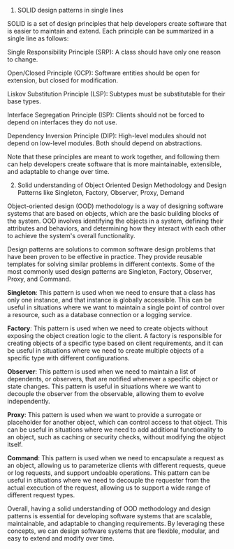 1. SOLID design patterns in single lines

SOLID is a set of design principles that help developers create software that is easier to maintain and extend. Each principle can be summarized in a single line as follows:

Single Responsibility Principle (SRP): A class should have only one reason to change.

Open/Closed Principle (OCP): Software entities should be open for extension, but closed for modification.

Liskov Substitution Principle (LSP): Subtypes must be substitutable for their base types.

Interface Segregation Principle (ISP): Clients should not be forced to depend on interfaces they do not use.

Dependency Inversion Principle (DIP): High-level modules should not depend on low-level modules. Both should depend on abstractions.

Note that these principles are meant to work together, and following them can help developers create software that is more maintainable, extensible, and adaptable to change over time.

2. Solid understanding of Object Oriented Design Methodology and Design Patterns like Singleton, Factory, Observer, Proxy, Demand

Object-oriented design (OOD) methodology is a way of designing software systems that are based on objects, which are the basic building blocks of the system. OOD involves identifying the objects in a system, defining their attributes and behaviors, and determining how they interact with each other to achieve the system's overall functionality.

Design patterns are solutions to common software design problems that have been proven to be effective in practice. They provide reusable templates for solving similar problems in different contexts. Some of the most commonly used design patterns are Singleton, Factory, Observer, Proxy, and Command.

**Singleton**: This pattern is used when we need to ensure that a class has only one instance, and that instance is globally accessible. This can be useful in situations where we want to maintain a single point of control over a resource, such as a database connection or a logging service.

**Factory**: This pattern is used when we need to create objects without exposing the object creation logic to the client. A factory is responsible for creating objects of a specific type based on client requirements, and it can be useful in situations where we need to create multiple objects of a specific type with different configurations.

**Observer**: This pattern is used when we need to maintain a list of dependents, or observers, that are notified whenever a specific object or state changes. This pattern is useful in situations where we want to decouple the observer from the observable, allowing them to evolve independently.

**Proxy**: This pattern is used when we want to provide a surrogate or placeholder for another object, which can control access to that object. This can be useful in situations where we need to add additional functionality to an object, such as caching or security checks, without modifying the object itself.

**Command**: This pattern is used when we need to encapsulate a request as an object, allowing us to parameterize clients with different requests, queue or log requests, and support undoable operations. This pattern can be useful in situations where we need to decouple the requester from the actual execution of the request, allowing us to support a wide range of different request types.

Overall, having a solid understanding of OOD methodology and design patterns is essential for developing software systems that are scalable, maintainable, and adaptable to changing requirements. By leveraging these concepts, we can design software systems that are flexible, modular, and easy to extend and modify over time.

